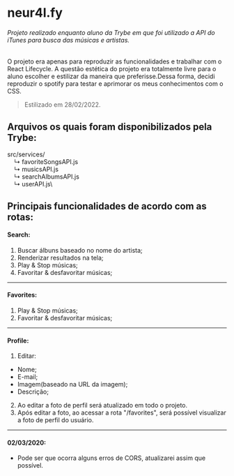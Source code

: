 # neur4l.fy

###### Projeto realizado enquanto aluno da Trybe em que foi utilizado a API do iTunes para busca das músicas e artistas.

O projeto era apenas para reproduzir as funcionalidades e trabalhar com o React Lifecycle. A questão estética do projeto era totalmente livre para o aluno escolher e estilizar da maneira que preferisse.Dessa forma, decidi reproduzir o spotify para testar e aprimorar os meus conhecimentos com o CSS.

> Estilizado em 28/02/2022.

## Arquivos os quais foram disponibilizados pela Trybe:
src/services/\
&nbsp;&nbsp;&nbsp; ↳ favoriteSongsAPI.js\
&nbsp;&nbsp;&nbsp; ↳ musicsAPI.js\
&nbsp;&nbsp;&nbsp; ↳ searchAlbumsAPI.js\
&nbsp;&nbsp;&nbsp; ↳ userAPI.js\

## Principais funcionalidades de acordo com as rotas:

#### Search:

1. Buscar álbuns baseado no nome do artista;
2. Renderizar resultados na tela;
3. Play & Stop músicas;
4. Favoritar & desfavoritar músicas;

___

#### Favorites:

1. Play & Stop músicas;
2. Favoritar & desfavoritar músicas;

___

#### Profile:

1. Editar:
  - Nome;
  - E-mail;
  - Imagem(baseado na URL da imagem);
  - Descrição;
2. Ao editar a foto de perfil será atualizado em todo o projeto.
3. Após editar a foto, ao acessar a rota "/favorites", será possível visualizar a foto de perfil do usuário. 

---

#### 02/03/2020:

- Pode ser que ocorra alguns erros de CORS, atualizarei assim que possível.
